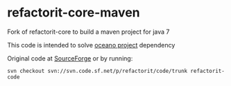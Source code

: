 # refactorit-core-maven
Fork of refactorit-core to build a maven project for java 7

This code is intended to solve [oceano project](https://github.com/gems-uff/oceano) dependency

Original code at [SourceForge](https://sourceforge.net/projects/refactorit/) or by running:
```
svn checkout svn://svn.code.sf.net/p/refactorit/code/trunk refactorit-code
```
